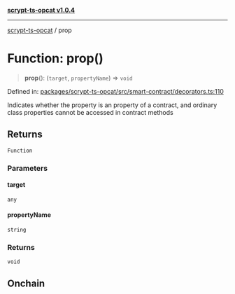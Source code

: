 [**scrypt-ts-opcat v1.0.4**](../README.md)

***

[scrypt-ts-opcat](../README.md) / prop

# Function: prop()

> **prop**(): (`target`, `propertyName`) => `void`

Defined in: [packages/scrypt-ts-opcat/src/smart-contract/decorators.ts:110](https://github.com/OPCAT-Labs/ts-tools/blob/528986f3e4ac436a160988491680cf191c0bf231/packages/scrypt-ts-opcat/src/smart-contract/decorators.ts#L110)

Indicates whether the property is an property of a contract, and ordinary class properties cannot be accessed in contract methods

## Returns

`Function`

### Parameters

#### target

`any`

#### propertyName

`string`

### Returns

`void`

## Onchain
